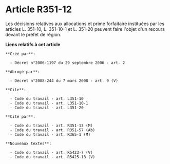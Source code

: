 # Article R351-12

Les décisions relatives aux allocations et prime forfaitaire instituées par les articles L. 351-10, L. 351-10-1 et L. 351-20
peuvent faire l'objet d'un recours devant le préfet de région.

**Liens relatifs à cet article**

	**Créé par**:

	  - Décret n°2006-1197 du 29 septembre 2006 - art. 2

	**Abrogé par**:

	  - Décret n°2008-244 du 7 mars 2008 - art. 9 (V)

	**Cite**:

	  - Code du travail - art. L351-10
	  - Code du travail - art. L351-10-1
	  - Code du travail - art. L351-20

	**Cité par**:

	  - Code du travail - art. R351-13 (M)
	  - Code du travail - art. R351-57 (Ab)
	  - Code du travail - art. R365-1 (M)

	**Nouveaux textes**:

	  - Code du travail - art. R5423-7 (V)
	  - Code du travail - art. R5425-18 (V)
